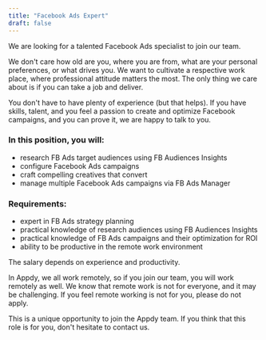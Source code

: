 ```yaml
---
title: "Facebook Ads Expert"
draft: false
---
```


We are looking for a talented Facebook Ads specialist to join our team.

We don't care how old are you, where you are from, what are your personal preferences, or what drives you. We want to cultivate a respective work place, where professional attitude matters the most. The only thing we care about is if you can take a job and deliver.

You don't have to have plenty of experience (but that helps). If you have skills, talent, and you feel a passion to create and optimize Facebook campaigns, and you can prove it, we are happy to talk to you.

### In this position, you will:

- research FB Ads target audiences using FB Audiences Insights
- configure Facebook Ads campaigns
- craft compelling creatives that convert
- manage multiple Facebook Ads campaigns via FB Ads Manager

### Requirements:

- expert in FB Ads strategy planning
- practical knowledge of research audiences using FB Audiences Insights
- practical knowledge of FB Ads campaigns and their optimization for ROI
- ability to be productive in the remote work environment

The salary depends on experience and productivity.

In Appdy, we all work remotely, so if you join our team, you will work remotely as well. We know that remote work is not for everyone, and it may be challenging. If you feel remote working is not for you, please do not apply.

This is a unique opportunity to join the Appdy team. If you think that this role is for you, don't hesitate to contact us.